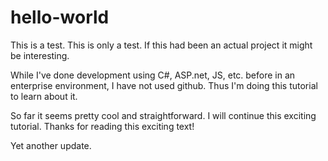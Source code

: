 # hello-world
This is a test. This is only a test. If this had been an actual project it might be interesting.

While I've done development using C#, ASP.net, JS, etc. before in an enterprise environment, I have not used github. Thus I'm doing this tutorial to learn about it.

So far it seems pretty cool and straightforward. I will continue this exciting tutorial. Thanks for reading this exciting text!

Yet another update.
